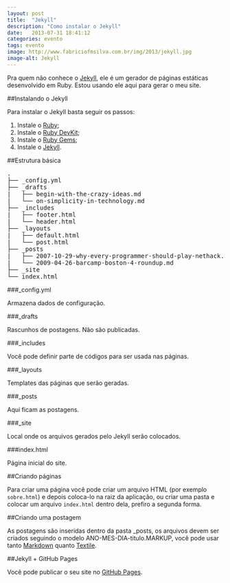 ```yaml
---
layout: post
title:  "Jekyll"
description: "Como instalar o Jekyll"
date:   2013-07-31 18:41:12
categories: evento
tags: evento
image: http://www.fabriciofmsilva.com.br/img/2013/jekyll.jpg
image-alt: Jekyll
---
```


Pra quem não conhece o [Jekyll](http://jekyllrb.com/), ele é um gerador de páginas estáticas desenvolvido em Ruby. Estou usando ele aqui para gerar o meu site.

##Instalando o Jekyll

Para instalar o Jekyll basta seguir os passos:

1. Instale o [Ruby](http://www.ruby-lang.org/en/downloads/);
2. Instale o [Ruby DevKit](http://rubyinstaller.org/add-ons/devkit/);
3. Instale o [Ruby Gems](http://rubygems.org/pages/download);
4. Instale o [Jekyll](http://jekyllrb.com/).

##Estrutura básica

<pre class="lang-html prettyprint linenums prettyprinted">
.
├── _config.yml
├── _drafts
|   ├── begin-with-the-crazy-ideas.md
|   └── on-simplicity-in-technology.md
├── _includes
|   ├── footer.html
|   └── header.html
├── _layouts
|   ├── default.html
|   └── post.html
├── _posts
|   ├── 2007-10-29-why-every-programmer-should-play-nethack.md
|   └── 2009-04-26-barcamp-boston-4-roundup.md
├── _site
└── index.html
</pre>

###_config.yml

Armazena dados de configuração.

###_drafts

Rascunhos de postagens. Não são publicadas.

###_includes

Você pode definir parte de códigos para ser usada nas páginas.

###_layouts

Templates das páginas que serão geradas.

###_posts

Aqui ficam as postagens.

###_site

Local onde os arquivos gerados pelo Jekyll serão colocados.

###index.html

Página inicial do site.

##Criando páginas

Para criar uma página você pode criar um arquivo HTML (por exemplo `sobre.html`) e depois coloca-lo na raiz da aplicação, ou criar uma pasta e colocar um arquivo `index.html` dentro dela, prefiro a segunda forma.

##Criando uma postagem

As postagens são inseridas dentro da pasta _posts, os arquivos devem ser criados seguindo o modelo ANO-MES-DIA-titulo.MARKUP, você pode usar tanto [Markdown](http://daringfireball.net/projects/markdown/) quanto [Textile](http://textile.sitemonks.com/).

##Jekyll + GitHub Pages

Você pode publicar o seu site no [GitHub Pages](http://pages.github.com/).